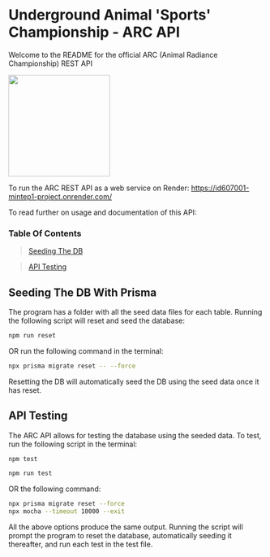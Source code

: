 # Underground Animal 'Sports' Championship - ARC API
Welcome to the README for the official ARC (Animal Radiance Championship) REST API

<img src="https://github.com/otago-polytechnic-bit-courses/s2-23-project-mintep1-student/assets/132317396/26162f31-f91d-43d2-98db-d41da3d975b9" width="200" height="200">

To run the ARC REST API as a web service on Render: https://id607001-mintep1-project.onrender.com/

To read further on usage and documentation of this API:

### Table Of Contents

> [Seeding The DB](https://github.com/otago-polytechnic-bit-courses/s2-23-project-mintep1-student/tree/practical-project#seeding-the-db-with-prisma)

> [API Testing](https://github.com/otago-polytechnic-bit-courses/s2-23-project-mintep1-student/tree/practical-project#api-testing)

## Seeding The DB With Prisma
The program has a folder with all the seed data files for each table. Running the following script will reset and seed the database:
```bash
npm run reset
```
OR run the following command in the terminal:
```bash
npx prisma migrate reset -- --force
```
Resetting the DB will automatically seed the DB using the seed data once it has reset.

## API Testing
The ARC API allows for testing the database using the seeded data.
To test, run the following script in the terminal:
```bash
npm test
```
```bash
npm run test
```
OR the following command:
```bash
npx prisma migrate reset --force
npx mocha --timeout 10000 --exit
```

All the above options produce the same output.
Running the script will prompt the program to reset the database, automatically seeding it thereafter, and run each test in the test file.
